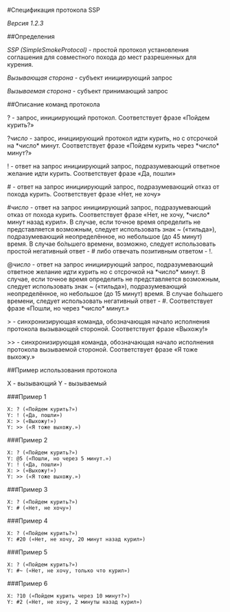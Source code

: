 #Спецификация протокола SSP

*Версия 1.2.3*

##Определения

*SSP (SimpleSmokeProtocol)* - простой протокол установления соглашения для
совместного похода до мест разрешенных для курения.

*Вызывающая сторона* - субъект инициирующий запрос

*Вызываемая сторона* - субъект принимающий запрос

##Описание команд протокола

? - запрос, инициирующий протокол. Соответствует фразе «Пойдем курить?»

?*число* - запрос, инициирующий протокол идти курить, но с отсрочкой на \*число\* минут. Соответствует фразе «Пойдем курить через \*число\* минут?» 

! - ответ на запрос инициирующий запрос, подразумевающий ответное желание идти
курить. Соответствует фразе «Да, пошли»

\# - ответ на запрос инициирующий запрос, подразумевающий отказ от похода курить.
Соответствует фразе «Нет, не хочу»

\#*число* - ответ на запрос инициирующий запрос, подразумевающий отказ от похода курить.
Соответствует фразе «Нет, не хочу, \*число\* минут назад курил».
В случае, если точное время определить не представляется возможным, следует использовать 
знак ~ («тильда»), подразумевающий неопределённое, но небольшое (до 45 минут) время. 
В случае бо́льшего времени, возможно, следует использовать простой негативный 
ответ - # либо отвечать позитивным ответом - !.

@*число* - ответ на запрос инициирующий запрос, подразумевающий ответное желание
идти курить но с отсрочкой на \*число\* минут. В случае, если точное время определить 
не представляется возможным, следует использовать знак ~ («тильда»), подразумевающий 
неопределённое, но небольшое (до 15 минут) время. В случае бо́льшего
времени, следует использовать негативный ответ - #. Соответствует фразе «Пошли,
но через \*число\* минут.»

\> - синхронизирующая команда, обозначающая начало исполнения протокола вызывающей стороной. Соответствует фразе «Выхожу!»

\>\> - синхронизирующая команда, обозначающая начало исполнения протокола вызываемой стороной. Соответствует фразе «Я тоже выхожу.»

##Пример использования протокола

X - вызывающий
Y - вызываемый

###Пример 1

    X: ? («Пойдем курить?»)
    Y: ! («Да, пошли»)
    X: > («Выхожу!»)
    Y: >> («Я тоже выхожу.»)

###Пример 2

    X: ? («Пойдем курить?»)
    Y: @5 («Пошли, но через 5 минут.»)
    Y: ! («Да, пошли»)
    X: > («Выхожу!»)
    Y: >> («Я тоже выхожу.»)

###Пример 3

    X: ? («Пойдем курить?»)
    Y: # («Нет, не хочу»)

###Пример 4

    X: ? («Пойдем курить?»)
    Y: #20 («Нет, не хочу, 20 минут назад курил»)

###Пример 5

    X: ? («Пойдем курить?»)
    Y: #~ («Нет, не хочу, только что курил»)

###Пример 6

    X: ?10 («Пойдем курить через 10 минут?»)
    Y: #2 («Нет, не хочу, 2 минуты назад курил»)
	
